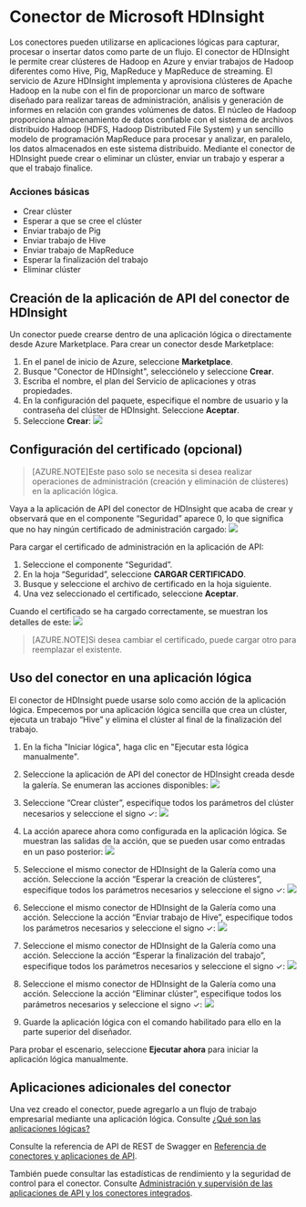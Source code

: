<properties
   pageTitle="Conector de HDInsight"
   description="Uso del conector de HDInsight en el Servicio de aplicaciones de Azure"
   services="app-service\logic"
   documentationCenter=".net,nodejs,java"
   authors="anuragdalmia"
   manager="dwrede"
   editor=""/>

<tags
   ms.service="app-service-logic"
   ms.devlang="multiple"
   ms.topic="article"
   ms.tgt_pltfrm="na"
   ms.workload="integration"
   ms.date="08/19/2015"
   ms.author="sameerch"/>


# Conector de Microsoft HDInsight #

Los conectores pueden utilizarse en aplicaciones lógicas para capturar, procesar o insertar datos como parte de un flujo. El conector de HDInsight le permite crear clústeres de Hadoop en Azure y enviar trabajos de Hadoop diferentes como Hive, Pig, MapReduce y MapReduce de streaming. El servicio de Azure HDInsight implementa y aprovisiona clústeres de Apache Hadoop en la nube con el fin de proporcionar un marco de software diseñado para realizar tareas de administración, análisis y generación de informes en relación con grandes volúmenes de datos. El núcleo de Hadoop proporciona almacenamiento de datos confiable con el sistema de archivos distribuido Hadoop (HDFS, Hadoop Distributed File System) y un sencillo modelo de programación MapReduce para procesar y analizar, en paralelo, los datos almacenados en este sistema distribuido. Mediante el conector de HDInsight puede crear o eliminar un clúster, enviar un trabajo y esperar a que el trabajo finalice.

### Acciones básicas

- Crear clúster
- Esperar a que se cree el clúster
- Enviar trabajo de Pig
- Enviar trabajo de Hive
- Enviar trabajo de MapReduce
- Esperar la finalización del trabajo
- Eliminar clúster


## Creación de la aplicación de API del conector de HDInsight ##

Un conector puede crearse dentro de una aplicación lógica o directamente desde Azure Marketplace. Para crear un conector desde Marketplace:

1. En el panel de inicio de Azure, seleccione **Marketplace**.
2. Busque "Conector de HDInsight", selecciónelo y seleccione **Crear**.
3. Escriba el nombre, el plan del Servicio de aplicaciones y otras propiedades.
4. En la configuración del paquete, especifique el nombre de usuario y la contraseña del clúster de HDInsight. Seleccione **Aceptar**.
5. Seleccione **Crear**: ![][1]  

## Configuración del certificado (opcional) ##

> [AZURE.NOTE]Este paso solo se necesita si desea realizar operaciones de administración (creación y eliminación de clústeres) en la aplicación lógica.

Vaya a la aplicación de API del conector de HDInsight que acaba de crear y observará que en el componente “Seguridad” aparece 0, lo que significa que no hay ningún certificado de administración cargado: ![][2]

Para cargar el certificado de administración en la aplicación de API:

1. Seleccione el componente “Seguridad”.
2. En la hoja “Seguridad”, seleccione **CARGAR CERTIFICADO**.
3. Busque y seleccione el archivo de certificado en la hoja siguiente.
4. Una vez seleccionado el certificado, seleccione **Aceptar**.

Cuando el certificado se ha cargado correctamente, se muestran los detalles de este: ![][3]

> [AZURE.NOTE]Si desea cambiar el certificado, puede cargar otro para reemplazar el existente.

## Uso del conector en una aplicación lógica ##

El conector de HDInsight puede usarse solo como acción de la aplicación lógica. Empecemos por una aplicación lógica sencilla que crea un clúster, ejecuta un trabajo “Hive” y elimina el clúster al final de la finalización del trabajo.


1. En la ficha "Iniciar lógica", haga clic en "Ejecutar esta lógica manualmente".
2. Seleccione la aplicación de API del conector de HDInsight creada desde la galería. Se enumeran las acciones disponibles: ![][5]

3. Seleccione “Crear clúster”, especifique todos los parámetros del clúster necesarios y seleccione el signo ✓: ![][6]

4. La acción aparece ahora como configurada en la aplicación lógica. Se muestran las salidas de la acción, que se pueden usar como entradas en un paso posterior: ![][7]

5. Seleccione el mismo conector de HDInsight de la Galería como una acción. Seleccione la acción “Esperar la creación de clústeres”, especifique todos los parámetros necesarios y seleccione el signo ✓: ![][8]

6. Seleccione el mismo conector de HDInsight de la Galería como una acción. Seleccione la acción “Enviar trabajo de Hive”, especifique todos los parámetros necesarios y seleccione el signo ✓: ![][9]

7. Seleccione el mismo conector de HDInsight de la Galería como una acción. Seleccione la acción “Esperar la finalización del trabajo”, especifique todos los parámetros necesarios y seleccione el signo ✓: ![][10]

8. Seleccione el mismo conector de HDInsight de la Galería como una acción. Seleccione la acción “Eliminar clúster”, especifique todos los parámetros necesarios y seleccione el signo ✓: ![][11]

9. Guarde la aplicación lógica con el comando habilitado para ello en la parte superior del diseñador.

Para probar el escenario, seleccione **Ejecutar ahora** para iniciar la aplicación lógica manualmente.

## Aplicaciones adicionales del conector
Una vez creado el conector, puede agregarlo a un flujo de trabajo empresarial mediante una aplicación lógica. Consulte [¿Qué son las aplicaciones lógicas?](app-service-logic-what-are-logic-apps.md)

Consulte la referencia de API de REST de Swagger en [Referencia de conectores y aplicaciones de API](http://go.microsoft.com/fwlink/p/?LinkId=529766).

También puede consultar las estadísticas de rendimiento y la seguridad de control para el conector. Consulte [Administración y supervisión de las aplicaciones de API y los conectores integrados](app-service-logic-monitor-your-connectors.md).


<!--Image references-->
[1]: ./media/app-service-logic-connector-hdinsight/Create.jpg
[2]: ./media/app-service-logic-connector-hdinsight/CertNotConfigured.jpg
[3]: ./media/app-service-logic-connector-hdinsight/CertConfigured.jpg
[5]: ./media/app-service-logic-connector-hdinsight/LogicApp1.jpg
[6]: ./media/app-service-logic-connector-hdinsight/LogicApp2.jpg
[7]: ./media/app-service-logic-connector-hdinsight/LogicApp3.jpg
[8]: ./media/app-service-logic-connector-hdinsight/LogicApp4.jpg
[9]: ./media/app-service-logic-connector-hdinsight/LogicApp5.jpg
[10]: ./media/app-service-logic-connector-hdinsight/LogicApp6.jpg
[11]: ./media/app-service-logic-connector-hdinsight/LogicApp7.jpg

<!---HONumber=August15_HO8-->